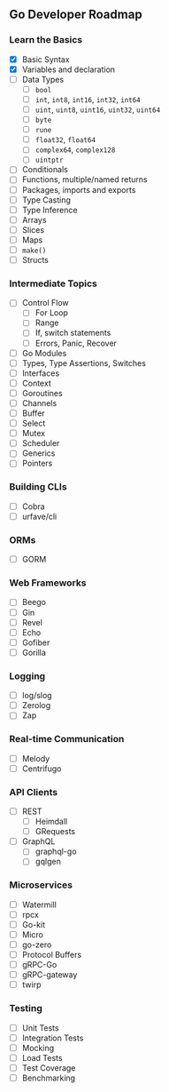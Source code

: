 ## Go Developer Roadmap

### Learn the Basics
- [x] Basic Syntax
- [x] Variables and declaration
- [ ] Data Types
    - [ ] `bool`
    - [ ] `int`, `int8`, `int16`, `int32`, `int64`
    - [ ] `uint`, `uint8`, `uint16`, `uint32`, `uint64`
    - [ ] `byte`
    - [ ] `rune`
    - [ ] `float32`, `float64`
    - [ ] `complex64`, `complex128`
    - [ ] `uintptr`
- [ ] Conditionals
- [ ] Functions, multiple/named returns
- [ ] Packages, imports and exports
- [ ] Type Casting
- [ ] Type Inference
- [ ] Arrays
- [ ] Slices
- [ ] Maps
- [ ] `make()`
- [ ] Structs

### Intermediate Topics
- [ ] Control Flow
  - [ ] For Loop
  - [ ] Range
  - [ ] If, switch statements
  - [ ] Errors, Panic, Recover
- [ ] Go Modules
- [ ] Types, Type Assertions, Switches
- [ ] Interfaces
- [ ] Context
- [ ] Goroutines
- [ ] Channels
- [ ] Buffer
- [ ] Select
- [ ] Mutex
- [ ] Scheduler
- [ ] Generics
- [ ] Pointers

### Building CLIs
- [ ] Cobra
- [ ] urfave/cli

### ORMs
- [ ] GORM

### Web Frameworks
- [ ] Beego
- [ ] Gin
- [ ] Revel
- [ ] Echo
- [ ] Gofiber
- [ ] Gorilla

### Logging
- [ ] log/slog
- [ ] Zerolog
- [ ] Zap

### Real-time Communication
- [ ] Melody
- [ ] Centrifugo

### API Clients
- [ ] REST
    - [ ] Heimdall
    - [ ] GRequests
- [ ] GraphQL
    - [ ] graphql-go
    - [ ] gqlgen

### Microservices
- [ ] Watermill
- [ ] rpcx
- [ ] Go-kit
- [ ] Micro
- [ ] go-zero
- [ ] Protocol Buffers
- [ ] gRPC-Go
- [ ] gRPC-gateway
- [ ] twirp

### Testing
- [ ] Unit Tests
- [ ] Integration Tests
- [ ] Mocking
- [ ] Load Tests
- [ ] Test Coverage
- [ ] Benchmarking
